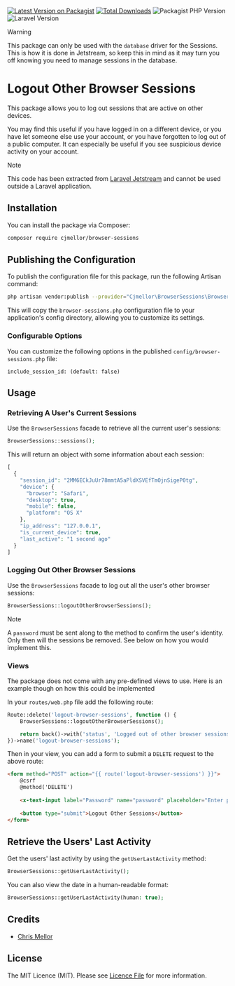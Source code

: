 [![Latest Version on Packagist](https://img.shields.io/packagist/v/cjmellor/browser-sessions?color=rgb%2856%20189%20248%29&label=release&style=for-the-badge)](https://packagist.org/packages/cjmellor/browser-sessions)
[![Total Downloads](https://img.shields.io/packagist/dt/cjmellor/browser-sessions.svg?color=rgb%28249%20115%2022%29&style=for-the-badge)](https://packagist.org/packages/cjmellor/browser-sessions)
![Packagist PHP Version](https://img.shields.io/packagist/dependency-v/cjmellor/browser-sessions/php?color=rgb%28165%20180%20252%29&logo=php&logoColor=rgb%28165%20180%20252%29&style=for-the-badge)
![Laravel Version](https://img.shields.io/badge/laravel-^10-rgb(235%2068%2050)?style=for-the-badge&logo=laravel)

> [!WARNING]
>
> This package can only be used with the `database` driver for the Sessions. This is how it is done in Jetstream, so keep this in mind as it may turn you off knowing you need to manage sessions in the database.

# Logout Other Browser Sessions

This package allows you to log out sessions that are active on other devices.

You may find this useful if you have logged in on a different device, or you have let someone else use your account, or you have forgotten to log out of a public computer. It can especially be useful if you see suspicious device activity on your account.

> [!NOTE]
> 
> This code has been extracted from [Laravel Jetstream](https://jetstream.laravel.com) and cannot be used outside a Laravel application.

## Installation

You can install the package via Composer:

```bash
composer require cjmellor/browser-sessions
```

## Publishing the Configuration

To publish the configuration file for this package, run the following Artisan command:

```bash
php artisan vendor:publish --provider="Cjmellor\BrowserSessions\BrowserSessionsServiceProvider"
```
This will copy the `browser-sessions.php` configuration file to your application's config directory, allowing you to customize its settings.

### Configurable Options

You can customize the following options in the published `config/browser-sessions.php` file:

`include_session_id: (default: false)`

## Usage

### Retrieving A User's Current Sessions

Use the `BrowserSessions` facade to retrieve all the current user's sessions:

```php
BrowserSessions::sessions();
```

This will return an object with some information about each session:

```php
[
  {
    "session_id": "2MM6ECkJuUr78mmtA5aPldXSVEfTmOjnSigeP0tg",
    "device": {
      "browser": "Safari",
      "desktop": true,
      "mobile": false,
      "platform": "OS X"
    },
    "ip_address": "127.0.0.1",
    "is_current_device": true,
    "last_active": "1 second ago"
  }
]
```

### Logging Out Other Browser Sessions

Use the `BrowserSessions` facade to log out all the user's other browser sessions:

```php
BrowserSessions::logoutOtherBrowserSessions();
```

> [!NOTE]
> 
> A `password` must be sent along to the method to confirm the user's identity. Only then will the sessions be removed. See below on how you would implement this.

### Views

The package does not come with any pre-defined views to use. Here is an example though on how this could be implemented

In your `routes/web.php` file add the following route:

```php
Route::delete('logout-browser-sessions', function () {
    BrowserSessions::logoutOtherBrowserSessions();

    return back()->with('status', 'Logged out of other browser sessions.');
})->name('logout-browser-sessions');
```

Then in your view, you can add a form to submit a `DELETE` request to the above route:

```html
<form method="POST" action="{{ route('logout-browser-sessions') }}">
    @csrf
    @method('DELETE')
    
    <x-text-input label="Password" name="password" placeholder="Enter password" type="password" />
    
    <button type="submit">Logout Other Sessions</button>
</form>
```

## Retrieve the Users' Last Activity

Get the users' last activity by using the `getUserLastActivity` method:

```php
BrowserSessions::getUserLastActivity();
```

You can also view the date in a human-readable format:

```php
BrowserSessions::getUserLastActivity(human: true);
```

## Credits

 - [Chris Mellor](https://github.com/cjmellor)

## License

The MIT Licence (MIT). Please see [Licence File](LICENSE) for more information.
